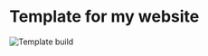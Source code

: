 # Template for my website


![Template build](https://github.com/malusev998/dusanmalusev/workflows/Template%20build/badge.svg)
